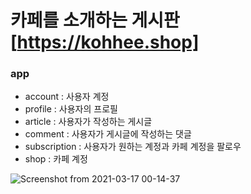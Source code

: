 # 카페를 소개하는 게시판 [https://kohhee.shop]

### app
- account : 사용자 계정
- profile : 사용자의 프로필 
- article : 사용자가 작성하는 게시글
- comment : 사용자가 게시글에 작성하는 댓글 
- subscription : 사용자가 원하는 계정과 카페 계정을 팔로우 
- shop : 카페 계정 

![Screenshot from 2021-03-17 00-14-37](https://user-images.githubusercontent.com/66346342/111333342-f1de1c80-86b5-11eb-9742-742e33565b69.png)
